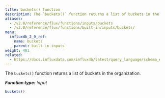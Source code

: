 ```yaml
---
title: buckets() function
description: The `buckets()` function returns a list of buckets in the organization.
aliases:
  - /v2.0/reference/flux/functions/inputs/buckets
  - /v2.0/reference/flux/functions/built-in/inputs/buckets/
menu:
  influxdb_2_0_ref:
    name: buckets
    parent: built-in-inputs
weight: 401
related:
  - https://docs.influxdata.com/influxdb/latest/query_language/schema_exploration/#show-databases, InfluxQL - SHOW DATABASES]()
---
```


The `buckets()` function returns a list of buckets in the organization.

_**Function type:** Input_

```js
buckets()
```
